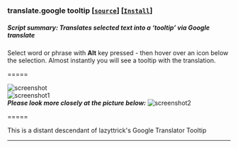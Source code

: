 ### **translate.google tooltip** **[[`source`]](../src/translate.google_tooltip.user.js)** **[[`Install`]](https://github.com/trespassersW/UserScripts/raw/master/src/translate.google_tooltip.user.js)**

##### **Script summary:**  Translates selected text into a ‘tooltip’ via Google translate 

Select word or phrase with **Alt** key pressed - then hover over an icon below the selection. 
Almost instantly you will see a tooltip with the translation. 

=====

![screenshot](http://imageshack.us/a/img692/6452/ma.gif)<br>
![screenshot1](http://imageshack.us/a/img854/1950/f7c.gif)<br>
***Please look more closely at the picture below:***
![screenshot2](http://imageshack.us/a/img692/4493/cyq.gif)

=====

 This is a distant descendant of lazyttrick's Google Translator Tooltip

----
